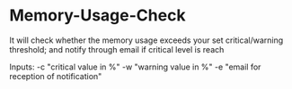 # Memory-Usage-Check
It will check whether the memory usage exceeds your set critical/warning threshold; and notify through email if critical level is reach

Inputs: 
-c "critical value in %"
-w "warning value in %"
-e "email for reception of notification"
